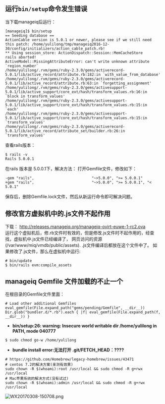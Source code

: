 ##  **运行`bin/setup`命令发生错误** 
当下载manageiq后运行：    
```
[manageiq]$ bin/setup 
== Seeding database ==
ActionCable version is 5.0.1 or newer, please see if we still need this patch: /home/yulilong/tmp/manageiq2016-12-30/config/initializers/action_cable_patch.rb!
** Using session_store: ActionDispatch::Session::MemCacheStore
rails aborted!
ActiveModel::MissingAttributeError: can't write unknown attribute `region_number`
/home/yulilong/.rvm/gems/ruby-2.3.0/gems/activerecord-5.0.1/lib/active_record/attribute.rb:182:in `with_value_from_database'
/home/yulilong/.rvm/gems/ruby-2.3.0/gems/activerecord-5.0.1/lib/active_record/attribute.rb:63:in `forgetting_assignment'
/home/yulilong/.rvm/gems/ruby-2.3.0/gems/activesupport-5.0.1/lib/active_support/core_ext/hash/transform_values.rb:16:in `block in transform_values'
/home/yulilong/.rvm/gems/ruby-2.3.0/gems/activesupport-5.0.1/lib/active_support/core_ext/hash/transform_values.rb:15:in `each'
/home/yulilong/.rvm/gems/ruby-2.3.0/gems/activesupport-5.0.1/lib/active_support/core_ext/hash/transform_values.rb:15:in `transform_values'
/home/yulilong/.rvm/gems/ruby-2.3.0/gems/activerecord-5.0.1/lib/active_record/attribute_set/builder.rb:26:in `transform_values'
```      
查看rails版本：   
```
$ rails -v
Rails 5.0.0.1
```    
在rails 版本是 5.0.0.1下，解决方法： 
打开Gemfile文件，修改如下：
```
-gem "rails",                          "~>5.0.0", ">= 5.0.0.1"
+gem "rails",                          "~>5.0.0", ">= 5.0.0.1", "< 5.0.1"
```    
保存后，删除Gemfile.lock文件，然后从新运行命令即可解决问题。    

## **修改官方虚拟机中的.js文件不起作用**       

下载： http://releases.manageiq.org/manageiq-ovirt-euwe-1-rc2.ova    
运行这个虚拟机后，修.rb文件时有效的，但是修改.js文件时不起作用的，经查找，虚拟机中.js文件已经编译了，
网页访问的资源(/var/www/miq/vmdb/public/assets). .js文件编译后都放在这个文件中了。
如果修改了.js文件，那么在虚拟机中运行:    
```
# bin/update
$ bin/rails evm:compile_assets
```      
## **manageiq Gemfile 文件加载的不止一个**        
在根目录的Gemfile文件里面：    
```
# Load other additional Gemfiles
eval_gemfile(File.expand_path("gems/pending/Gemfile", __dir__))
Dir.glob("bundler.d/*.rb").each { |f| eval_gemfile(File.expand_path(f, __dir__)) }
```

* **bin/setup:26: warning: Insecure world writable dir /home/yulilong in PATH, mode 040777**    

```
$ sudo chmod go-w /home/yulilong
```     

* **bundle install error:无法打开 .git/FETCH_HEAD：????**     

```
# https://github.com/Homebrew/legacy-homebrew/issues/43471
# centos 7.2的解决方案(亲测有效果)
sudo chown -R $(whoami):root /usr/local && sudo chmod -R g+rwx /usr/local
# Mac苹果系统的解决方式(没有试过)
sudo chown -R $(whoami):admin /usr/local && sudo chmod -R g+rwx /usr/local
```
![WX20170308-150708.png](https://bitbucket.org/repo/oE6yEX/images/203021941-WX20170308-150708.png)